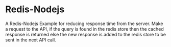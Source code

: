 # Redis-Nodejs
A Redis-Nodejs Example for reducing response time from the server. Make a request to the API, if the query is found in the redis store then the cached response is returned else the new response is added to the redis store to be sent in the next API call.
